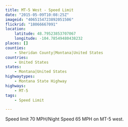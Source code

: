 ```yaml
---
title: MT-5 West - Speed Limit
date: "2015-05-09T10:08:25Z"
imageid: "4065154723892051506"
flickrid: "18066667091"
location:
    latitude: 48.79523853707067
    longitude: -104.78549480438232
places: []
counties:
    - Sheridan County|Montana|United States
countries:
    - United States
states:
    - Montana|United States
highwaytypes:
    - Montana State Highway
highways:
    - MT-5
tags:
    - Speed Limit

---
```

Speed limit 70 MPH/Night Speed 65 MPH on MT-5 west.